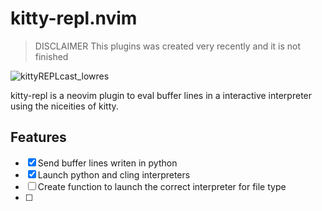 
# kitty-repl.nvim


> DISCLAIMER This plugins was created very recently and it is not
finished

![kittyREPLcast_lowres](https://user-images.githubusercontent.com/41004396/130295132-bbffaca8-b9af-4e09-8afe-3e3d7accda03.gif)

kitty-repl is a neovim plugin to eval buffer lines in a
interactive interpreter using the niceities of kitty.


## Features
- [x] Send buffer lines writen in python
- [x] Launch python and cling interpreters
- [ ] Create function to launch the correct interpreter for file type
- [ ] 

